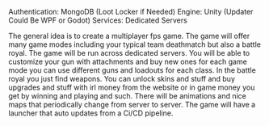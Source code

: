 Authentication: MongoDB (Loot Locker if Needed)
Engine: Unity (Updater Could Be WPF or Godot)
Services: Dedicated Servers

The general idea is to create a multiplayer fps game. The game will offer many game modes including your typical team deathmatch but also a battle royal. The game will be run across dedicated servers. You will be able to customize your gun with attachments and buy new ones for each game mode you can use different guns and loadouts for each class. In the battle royal you just find weapons. You can unlock skins and stuff and buy upgrades and stuff with irl money from the website or in game money you get by winning and playing and such. There will be animations and nice maps that periodically change from server to server. The game will have a launcher that auto updates from a Ci/CD pipeline.